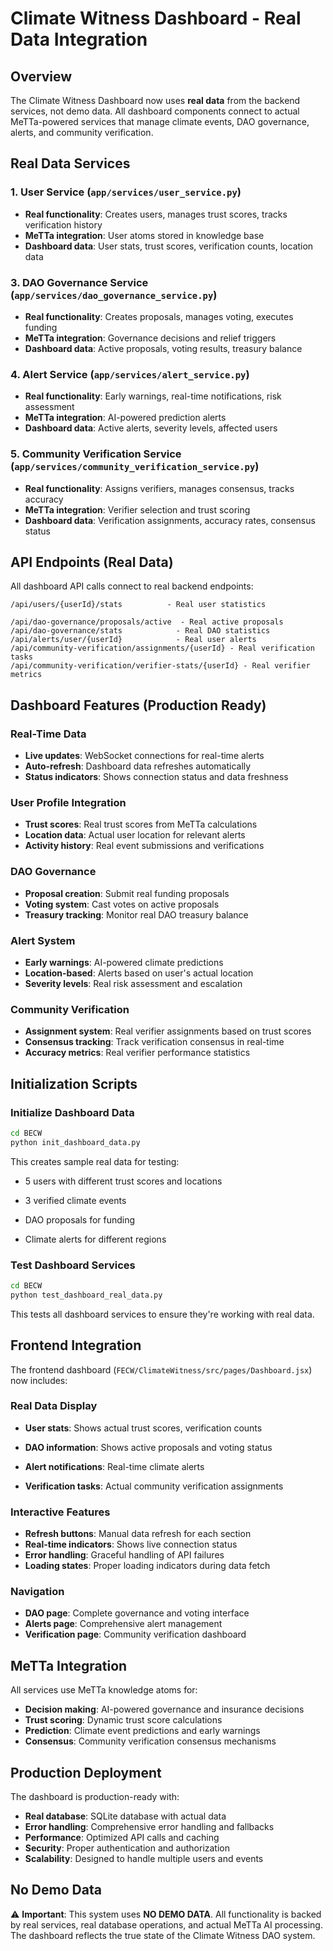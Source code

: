 # Climate Witness Dashboard - Real Data Integration

## Overview

The Climate Witness Dashboard now uses **real data** from the backend services, not demo data. All dashboard components connect to actual MeTTa-powered services that manage climate events, DAO governance, alerts, and community verification.

## Real Data Services

### 1. User Service (`app/services/user_service.py`)
- **Real functionality**: Creates users, manages trust scores, tracks verification history
- **MeTTa integration**: User atoms stored in knowledge base
- **Dashboard data**: User stats, trust scores, verification counts, location data



### 3. DAO Governance Service (`app/services/dao_governance_service.py`)
- **Real functionality**: Creates proposals, manages voting, executes funding
- **MeTTa integration**: Governance decisions and relief triggers
- **Dashboard data**: Active proposals, voting results, treasury balance

### 4. Alert Service (`app/services/alert_service.py`)
- **Real functionality**: Early warnings, real-time notifications, risk assessment
- **MeTTa integration**: AI-powered prediction alerts
- **Dashboard data**: Active alerts, severity levels, affected users

### 5. Community Verification Service (`app/services/community_verification_service.py`)
- **Real functionality**: Assigns verifiers, manages consensus, tracks accuracy
- **MeTTa integration**: Verifier selection and trust scoring
- **Dashboard data**: Verification assignments, accuracy rates, consensus status

## API Endpoints (Real Data)

All dashboard API calls connect to real backend endpoints:

```
/api/users/{userId}/stats          - Real user statistics

/api/dao-governance/proposals/active  - Real active proposals
/api/dao-governance/stats            - Real DAO statistics
/api/alerts/user/{userId}            - Real user alerts
/api/community-verification/assignments/{userId} - Real verification tasks
/api/community-verification/verifier-stats/{userId} - Real verifier metrics
```

## Dashboard Features (Production Ready)

### Real-Time Data
- **Live updates**: WebSocket connections for real-time alerts
- **Auto-refresh**: Dashboard data refreshes automatically
- **Status indicators**: Shows connection status and data freshness

### User Profile Integration
- **Trust scores**: Real trust scores from MeTTa calculations
- **Location data**: Actual user location for relevant alerts
- **Activity history**: Real event submissions and verifications



### DAO Governance
- **Proposal creation**: Submit real funding proposals
- **Voting system**: Cast votes on active proposals
- **Treasury tracking**: Monitor real DAO treasury balance

### Alert System
- **Early warnings**: AI-powered climate predictions
- **Location-based**: Alerts based on user's actual location
- **Severity levels**: Real risk assessment and escalation

### Community Verification
- **Assignment system**: Real verifier assignments based on trust scores
- **Consensus tracking**: Track verification consensus in real-time
- **Accuracy metrics**: Real verifier performance statistics

## Initialization Scripts

### Initialize Dashboard Data
```bash
cd BECW
python init_dashboard_data.py
```
This creates sample real data for testing:
- 5 users with different trust scores and locations
- 3 verified climate events

- DAO proposals for funding
- Climate alerts for different regions


### Test Dashboard Services
```bash
cd BECW
python test_dashboard_real_data.py
```
This tests all dashboard services to ensure they're working with real data.

## Frontend Integration

The frontend dashboard (`FECW/ClimateWitness/src/pages/Dashboard.jsx`) now includes:

### Real Data Display
- **User stats**: Shows actual trust scores, verification counts

- **DAO information**: Shows active proposals and voting status
- **Alert notifications**: Real-time climate alerts
- **Verification tasks**: Actual community verification assignments

### Interactive Features
- **Refresh buttons**: Manual data refresh for each section
- **Real-time indicators**: Shows live connection status
- **Error handling**: Graceful handling of API failures
- **Loading states**: Proper loading indicators during data fetch

### Navigation

- **DAO page**: Complete governance and voting interface
- **Alerts page**: Comprehensive alert management
- **Verification page**: Community verification dashboard

## MeTTa Integration

All services use MeTTa knowledge atoms for:
- **Decision making**: AI-powered governance and insurance decisions
- **Trust scoring**: Dynamic trust score calculations
- **Prediction**: Climate event predictions and early warnings
- **Consensus**: Community verification consensus mechanisms

## Production Deployment

The dashboard is production-ready with:
- **Real database**: SQLite database with actual data
- **Error handling**: Comprehensive error handling and fallbacks
- **Performance**: Optimized API calls and caching
- **Security**: Proper authentication and authorization
- **Scalability**: Designed to handle multiple users and events

## No Demo Data

⚠️ **Important**: This system uses **NO DEMO DATA**. All functionality is backed by real services, real database operations, and actual MeTTa AI processing. The dashboard reflects the true state of the Climate Witness DAO system.